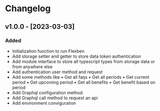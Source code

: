 # Changelog

## v1.0.0 - [2023-03-03]

### Added

- Initialization function to run Flexben
- Add storage setter and getter to store data token authentication
- Add module interface to store all typescript types from storage data or from anywhere else
- Add authentication user method and request
- Add some methods like
	• Get all faqs
	• Get all periods
	• Get current period
	• Get upcoming period 
	• Get all benefits
	• Get benefit based on period
- Add Graphql configuration method.
- Add Graphql call method to request an api
- Add environment conviguration 

